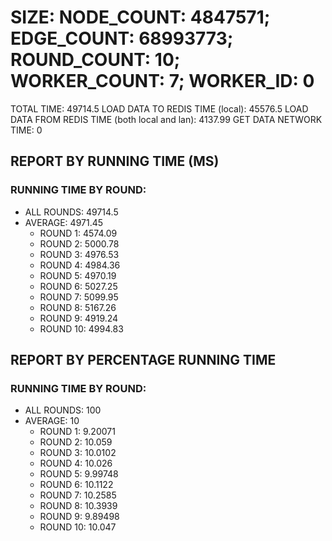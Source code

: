 
# SIZE: NODE_COUNT: 4847571; EDGE_COUNT: 68993773; ROUND_COUNT: 10; WORKER_COUNT: 7; WORKER_ID: 0
 TOTAL TIME: 49714.5
 LOAD DATA TO REDIS TIME (local): 45576.5
 LOAD DATA FROM REDIS TIME (both local and lan): 4137.99
 GET DATA NETWORK TIME: 0

## REPORT BY RUNNING TIME (MS)

 ### RUNNING TIME BY ROUND:

  + ALL ROUNDS: 49714.5
  + AVERAGE: 4971.45
     + ROUND 1: 4574.09
     + ROUND 2: 5000.78
     + ROUND 3: 4976.53
     + ROUND 4: 4984.36
     + ROUND 5: 4970.19
     + ROUND 6: 5027.25
     + ROUND 7: 5099.95
     + ROUND 8: 5167.26
     + ROUND 9: 4919.24
     + ROUND 10: 4994.83

## REPORT BY PERCENTAGE RUNNING TIME

 ### RUNNING TIME BY ROUND:

  + ALL ROUNDS: 100
  + AVERAGE: 10
     + ROUND 1: 9.20071
     + ROUND 2: 10.059
     + ROUND 3: 10.0102
     + ROUND 4: 10.026
     + ROUND 5: 9.99748
     + ROUND 6: 10.1122
     + ROUND 7: 10.2585
     + ROUND 8: 10.3939
     + ROUND 9: 9.89498
     + ROUND 10: 10.047

